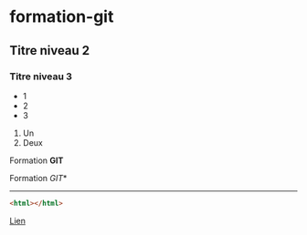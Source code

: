 # formation-git

## Titre niveau 2

### Titre niveau 3 

+ 1
+ 2
+ 3

1. Un
2. Deux

Formation **GIT**

Formation *GIT**

---

```html
<html></html>
```

[Lien](http://google.fr)
